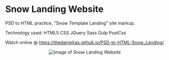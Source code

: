 # Snow Landing Website
PSD to HTML practice, "Snow Template Landing" site markup.

Technology used: HTML5 CSS JQuery Sass Gulp PostCss

Watch online @ https://thedanielras.github.io/PSD-to-HTML-Snow_Landing/

<p align="center">
  <img src="https://i.ibb.co/d0jgmcQ/screencapture-thedanielras-github-io-PSD-to-HTML-Snow-Landing-2020-09-08-17-05-23.png" alt="image of Snow Landing Website">
</p>

